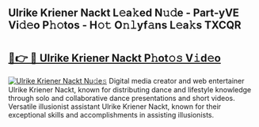 ## Ulrike Kriener Nackt L𝚎a𝚔ed N𝚞𝚍e - Part-yVE Vi𝚍𝚎o P𝚑𝚘tos - H𝚘𝚝 O𝚗𝚕yf𝚊ns L𝚎a𝚔s TXCQR

# <h2><a href="http://kfbjhl.oniu.top/?m=Ulrike+Kriener+Nackt">🔗👉 🔴 Ulrike Kriener Nackt P𝚑ot𝚘𝚜 V𝚒d𝚎o</a></h2>

[![Ulrike Kriener Nackt Nu𝚍e𝚜](https://i.imgur.com/0qMVB7G.gif)](http://kfbjhl.oniu.top/?m=Ulrike+Kriener+Nackt)
Digital media creator and web entertainer Ulrike Kriener Nackt, known for distributing dance and lifestyle knowledge through solo and collaborative dance presentations and short videos. Versatile illusionist assistant Ulrike Kriener Nackt, known for their exceptional skills and accomplishments in assisting illusionists.  
